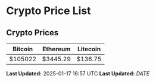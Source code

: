 # Crypto Price List

## Crypto Prices
| Bitcoin | Ethereum | Litecoin |
| ------- | -------- | -------- |
| $105022 | $3445.29 | $136.75 |
**Last Updated:** 2025-01-17 16:57 UTC
**Last Updated:** $DATE$
